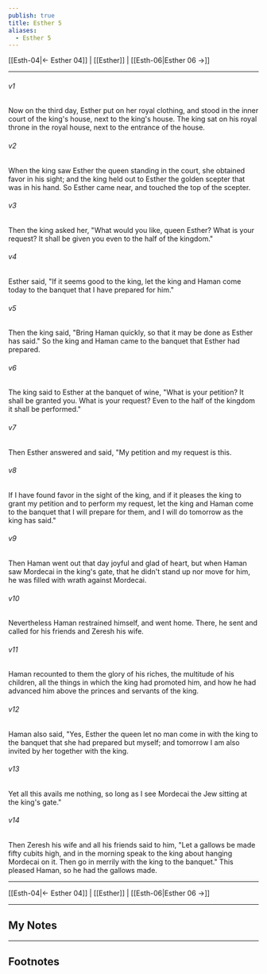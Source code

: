 ```yaml
---
publish: true
title: Esther 5
aliases:
  - Esther 5
---
```


[[Esth-04|← Esther 04]] | [[Esther]] | [[Esth-06|Esther 06 →]]
***



###### v1 
Now on the third day, Esther put on her royal clothing, and stood in the inner court of the king's house, next to the king's house. The king sat on his royal throne in the royal house, next to the entrance of the house. 

###### v2 
When the king saw Esther the queen standing in the court, she obtained favor in his sight; and the king held out to Esther the golden scepter that was in his hand. So Esther came near, and touched the top of the scepter. 

###### v3 
Then the king asked her, "What would you like, queen Esther? What is your request? It shall be given you even to the half of the kingdom." 

###### v4 
Esther said, "If it seems good to the king, let the king and Haman come today to the banquet that I have prepared for him." 

###### v5 
Then the king said, "Bring Haman quickly, so that it may be done as Esther has said." So the king and Haman came to the banquet that Esther had prepared. 

###### v6 
The king said to Esther at the banquet of wine, "What is your petition? It shall be granted you. What is your request? Even to the half of the kingdom it shall be performed." 

###### v7 
Then Esther answered and said, "My petition and my request is this. 

###### v8 
If I have found favor in the sight of the king, and if it pleases the king to grant my petition and to perform my request, let the king and Haman come to the banquet that I will prepare for them, and I will do tomorrow as the king has said." 

###### v9 
Then Haman went out that day joyful and glad of heart, but when Haman saw Mordecai in the king's gate, that he didn't stand up nor move for him, he was filled with wrath against Mordecai. 

###### v10 
Nevertheless Haman restrained himself, and went home. There, he sent and called for his friends and Zeresh his wife. 

###### v11 
Haman recounted to them the glory of his riches, the multitude of his children, all the things in which the king had promoted him, and how he had advanced him above the princes and servants of the king. 

###### v12 
Haman also said, "Yes, Esther the queen let no man come in with the king to the banquet that she had prepared but myself; and tomorrow I am also invited by her together with the king. 

###### v13 
Yet all this avails me nothing, so long as I see Mordecai the Jew sitting at the king's gate." 

###### v14 
Then Zeresh his wife and all his friends said to him, "Let a gallows be made fifty cubits high, and in the morning speak to the king about hanging Mordecai on it. Then go in merrily with the king to the banquet." This pleased Haman, so he had the gallows made.

***
[[Esth-04|← Esther 04]] | [[Esther]] | [[Esth-06|Esther 06 →]]

---
## My Notes

---
## Footnotes